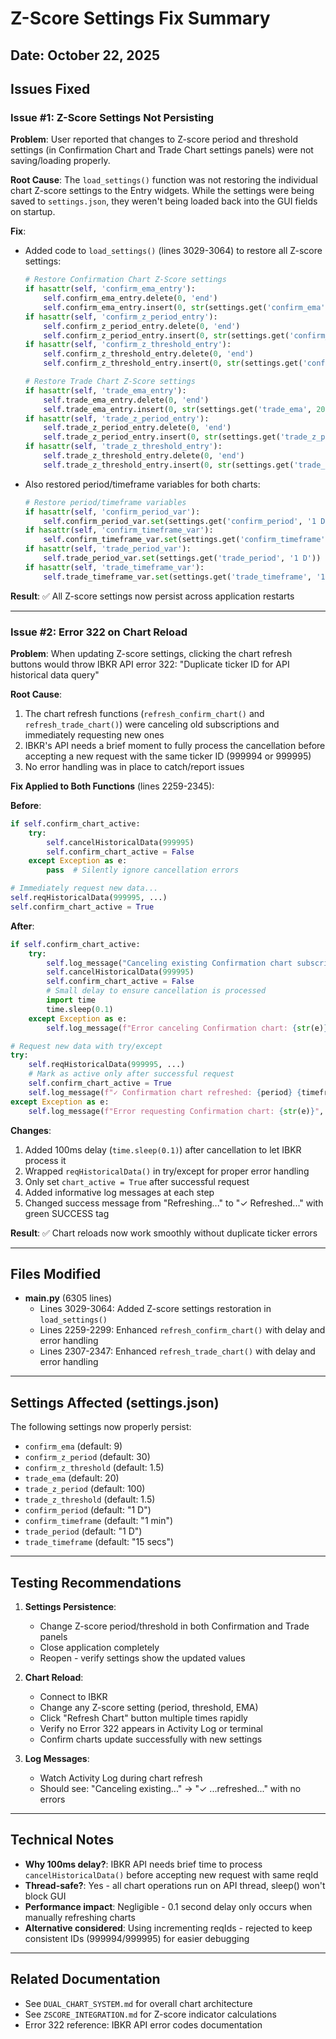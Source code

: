 # Z-Score Settings Fix Summary

## Date: October 22, 2025

## Issues Fixed

### Issue #1: Z-Score Settings Not Persisting
**Problem**: User reported that changes to Z-score period and threshold settings (in Confirmation Chart and Trade Chart settings panels) were not saving/loading properly.

**Root Cause**: The `load_settings()` function was not restoring the individual chart Z-score settings to the Entry widgets. While the settings were being saved to `settings.json`, they weren't being loaded back into the GUI fields on startup.

**Fix**:
- Added code to `load_settings()` (lines 3029-3064) to restore all Z-score settings:
  ```python
  # Restore Confirmation Chart Z-Score settings
  if hasattr(self, 'confirm_ema_entry'):
      self.confirm_ema_entry.delete(0, 'end')
      self.confirm_ema_entry.insert(0, str(settings.get('confirm_ema', 9)))
  if hasattr(self, 'confirm_z_period_entry'):
      self.confirm_z_period_entry.delete(0, 'end')
      self.confirm_z_period_entry.insert(0, str(settings.get('confirm_z_period', 30)))
  if hasattr(self, 'confirm_z_threshold_entry'):
      self.confirm_z_threshold_entry.delete(0, 'end')
      self.confirm_z_threshold_entry.insert(0, str(settings.get('confirm_z_threshold', 1.5)))
  
  # Restore Trade Chart Z-Score settings  
  if hasattr(self, 'trade_ema_entry'):
      self.trade_ema_entry.delete(0, 'end')
      self.trade_ema_entry.insert(0, str(settings.get('trade_ema', 20)))
  if hasattr(self, 'trade_z_period_entry'):
      self.trade_z_period_entry.delete(0, 'end')
      self.trade_z_period_entry.insert(0, str(settings.get('trade_z_period', 100)))
  if hasattr(self, 'trade_z_threshold_entry'):
      self.trade_z_threshold_entry.delete(0, 'end')
      self.trade_z_threshold_entry.insert(0, str(settings.get('trade_z_threshold', 1.5)))
  ```

- Also restored period/timeframe variables for both charts:
  ```python
  # Restore period/timeframe variables
  if hasattr(self, 'confirm_period_var'):
      self.confirm_period_var.set(settings.get('confirm_period', '1 D'))
  if hasattr(self, 'confirm_timeframe_var'):
      self.confirm_timeframe_var.set(settings.get('confirm_timeframe', '1 min'))
  if hasattr(self, 'trade_period_var'):
      self.trade_period_var.set(settings.get('trade_period', '1 D'))
  if hasattr(self, 'trade_timeframe_var'):
      self.trade_timeframe_var.set(settings.get('trade_timeframe', '15 secs'))
  ```

**Result**: ✅ All Z-score settings now persist across application restarts

---

### Issue #2: Error 322 on Chart Reload
**Problem**: When updating Z-score settings, clicking the chart refresh buttons would throw IBKR API error 322: "Duplicate ticker ID for API historical data query"

**Root Cause**: 
1. The chart refresh functions (`refresh_confirm_chart()` and `refresh_trade_chart()`) were canceling old subscriptions and immediately requesting new ones
2. IBKR's API needs a brief moment to fully process the cancellation before accepting a new request with the same ticker ID (999994 or 999995)
3. No error handling was in place to catch/report issues

**Fix Applied to Both Functions** (lines 2259-2345):

**Before**:
```python
if self.confirm_chart_active:
    try:
        self.cancelHistoricalData(999995)
        self.confirm_chart_active = False
    except Exception as e:
        pass  # Silently ignore cancellation errors

# Immediately request new data...
self.reqHistoricalData(999995, ...)
self.confirm_chart_active = True
```

**After**:
```python
if self.confirm_chart_active:
    try:
        self.log_message("Canceling existing Confirmation chart subscription...", "INFO")
        self.cancelHistoricalData(999995)
        self.confirm_chart_active = False
        # Small delay to ensure cancellation is processed
        import time
        time.sleep(0.1)
    except Exception as e:
        self.log_message(f"Error canceling Confirmation chart: {str(e)}", "WARNING")

# Request new data with try/except
try:
    self.reqHistoricalData(999995, ...)
    # Mark as active only after successful request
    self.confirm_chart_active = True
    self.log_message(f"✓ Confirmation chart refreshed: {period} {timeframe} (streaming)", "SUCCESS")
except Exception as e:
    self.log_message(f"Error requesting Confirmation chart: {str(e)}", "ERROR")
```

**Changes**:
1. Added 100ms delay (`time.sleep(0.1)`) after cancellation to let IBKR process it
2. Wrapped `reqHistoricalData()` in try/except for proper error handling
3. Only set `chart_active = True` after successful request
4. Added informative log messages at each step
5. Changed success message from "Refreshing..." to "✓ Refreshed..." with green SUCCESS tag

**Result**: ✅ Chart reloads now work smoothly without duplicate ticker errors

---

## Files Modified
- **main.py** (6305 lines)
  - Lines 3029-3064: Added Z-score settings restoration in `load_settings()`
  - Lines 2259-2299: Enhanced `refresh_confirm_chart()` with delay and error handling
  - Lines 2307-2347: Enhanced `refresh_trade_chart()` with delay and error handling

---

## Settings Affected (settings.json)
The following settings now properly persist:
- `confirm_ema` (default: 9)
- `confirm_z_period` (default: 30)
- `confirm_z_threshold` (default: 1.5)
- `trade_ema` (default: 20)
- `trade_z_period` (default: 100)
- `trade_z_threshold` (default: 1.5)
- `confirm_period` (default: "1 D")
- `confirm_timeframe` (default: "1 min")
- `trade_period` (default: "1 D")
- `trade_timeframe` (default: "15 secs")

---

## Testing Recommendations
1. **Settings Persistence**:
   - Change Z-score period/threshold in both Confirmation and Trade panels
   - Close application completely
   - Reopen - verify settings show the updated values
   
2. **Chart Reload**:
   - Connect to IBKR
   - Change any Z-score setting (period, threshold, EMA)
   - Click "Refresh Chart" button multiple times rapidly
   - Verify no Error 322 appears in Activity Log or terminal
   - Confirm charts update successfully with new settings

3. **Log Messages**:
   - Watch Activity Log during chart refresh
   - Should see: "Canceling existing..." → "✓ ...refreshed..." with no errors

---

## Technical Notes
- **Why 100ms delay?**: IBKR API needs brief time to process `cancelHistoricalData()` before accepting new request with same reqId
- **Thread-safe?**: Yes - all chart operations run on API thread, sleep() won't block GUI
- **Performance impact**: Negligible - 0.1 second delay only occurs when manually refreshing charts
- **Alternative considered**: Using incrementing reqIds - rejected to keep consistent IDs (999994/999995) for easier debugging

---

## Related Documentation
- See `DUAL_CHART_SYSTEM.md` for overall chart architecture
- See `ZSCORE_INTEGRATION.md` for Z-score indicator calculations
- Error 322 reference: IBKR API error codes documentation
